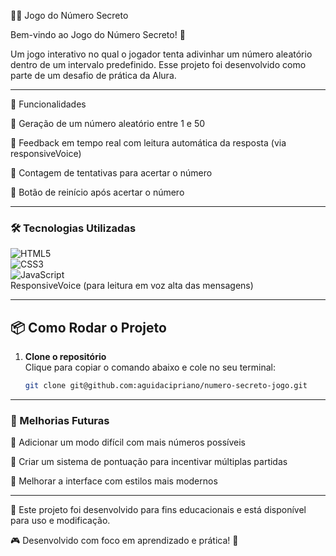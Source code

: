 🕵️‍♂️ Jogo do Número Secreto

Bem-vindo ao Jogo do Número Secreto! 🎲

Um jogo interativo no qual o jogador tenta adivinhar um número aleatório dentro de um intervalo predefinido. Esse projeto foi desenvolvido como parte de um desafio de prática da Alura.

---

🚀 Funcionalidades

🔢 Geração de um número aleatório entre 1 e 50

📢 Feedback em tempo real com leitura automática da resposta (via responsiveVoice)

🎯 Contagem de tentativas para acertar o número

🔄 Botão de reinício após acertar o número

---
### 🛠 Tecnologias Utilizadas  

![HTML5](https://img.shields.io/badge/HTML5-E34F26?style=for-the-badge&logo=html5&logoColor=white)  
![CSS3](https://img.shields.io/badge/CSS3-1572B6?style=for-the-badge&logo=css3&logoColor=white)  
![JavaScript](https://img.shields.io/badge/JavaScript-F7DF1E?style=for-the-badge&logo=javascript&logoColor=black)  
ResponsiveVoice (para leitura em voz alta das mensagens)


---

## 📦 Como Rodar o Projeto

1. **Clone o repositório**  
   Clique para copiar o comando abaixo e cole no seu terminal:

   ```bash
   git clone git@github.com:aguidacipriano/numero-secreto-jogo.git
---
### 📌 Melhorias Futuras
🔹 Adicionar um modo difícil com mais números possíveis

🔹 Criar um sistema de pontuação para incentivar múltiplas partidas

🔹 Melhorar a interface com estilos mais modernos

---

🎯 Este projeto foi desenvolvido para fins educacionais e está disponível para uso e modificação.

🎮 Desenvolvido com foco em aprendizado e prática! 🚀

